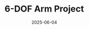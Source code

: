 ---
title: "6-DOF Arm Project"
date: 2025-06-04
draft: true
description: "a description"
tags: ["example", "tag"]
---